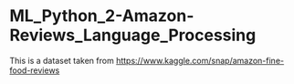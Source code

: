 # ML_Python_2-Amazon-Reviews_Language_Processing
This is a dataset taken from https://www.kaggle.com/snap/amazon-fine-food-reviews
